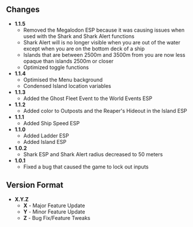 ## Changes
- **1.1.5**
  + Removed the Megalodon ESP because it was causing issues when used with the Shark and Shark Alert functions
  + Shark Alert will is no longer visible when you are out of the water except when you are on the bottom deck of a ship
  + Islands that are between 2500m and 3500m from you are now less opaque than islands 2500m or closer
  + Optimized toggle functions
- **1.1.4**
  + Optimised the Menu background
  + Condensed Island location variables
- **1.1.3**
  + Added the Ghost Fleet Event to the World Events ESP
- **1.1.2**
  + Added color to Outposts and the Reaper's Hideout in the Island ESP
- **1.1.1**
  + Added Ship Speed ESP
- **1.1.0**
  + Added Ladder ESP
  + Added Island ESP
- **1.0.2** 
  + Shark ESP and Shark Alert radius decreased to 50 meters
- **1.0.1** 
  + Fixed a bug that caused the game to lock out inputs

## Version Format
  - **X.Y.Z**
    + **X** - Major Feature Update
    + **Y** - Minor Feature Update
    + **Z** - Bug Fix/Feature Tweaks
